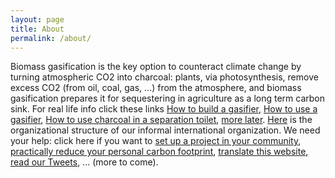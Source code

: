 ```yaml
---
layout: page
title: About
permalink: /about/
---
```


Biomass gasification is the key option to counteract climate change by turning atmospheric CO2 into charcoal: plants, via photosynthesis, remove excess CO2 (from oil, coal, gas, ...) from the atmosphere, and biomass gasification prepares it for sequestering in agriculture as a long term carbon sink. For real life info click these links [How to build a gasifier](link.com), [How to use a gasifier](link.com), [How to use charcoal in a separation toilet](link.com), [more later](htps://link.com). 
[Here](link.com) is the organizational structure of our informal international organization.
We need your help: click here if you want to [set up a project in your community](https://link.com), [practically reduce your personal carbon footprint](https://link.com), [translate this website](https://link.com), 
[read our Tweets](https://twitter.com/CarbonShifters), ... (more to come). 

